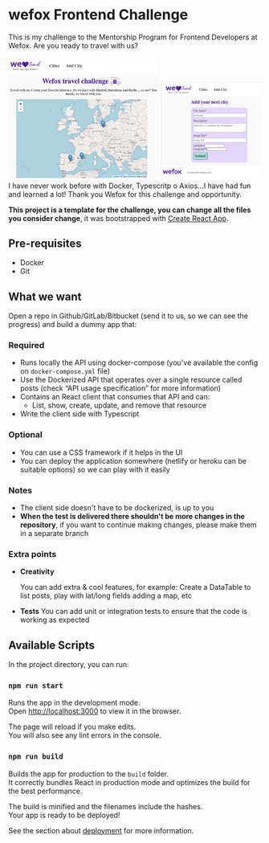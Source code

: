 # wefox Frontend Challenge

This is my challenge to the Mentorship Program for Frontend Developers at Wefox. Are you ready to travel with us?

<span><img alt="screenshot wefox challenge" src="src/images/screenshot1.png" width="300" ></span>
<span><img alt="screenshot wefox challenge" src="src/images/screenshot2.png" width="200" ></span>
I have never work before with Docker, Typescritp o Axios...I have had fun and learned a lot! Thank you Wefox for this challenge and opportunity.

**This project is a template for the challenge, you can change all the files you consider change**, it was bootstrapped with [Create React App](https://github.com/facebook/create-react-app).

## Pre-requisites

- Docker
- Git

## What we want

Open a repo in Github/GitLab/Bitbucket (send it to us, so we can see the progress) and build a dummy app that:

### Required

- Runs locally the API using docker-compose (you've available the config on `docker-compose.yml` file)
- Use the Dockerized API that operates over a single resource called posts (check “API usage specification” for more information)
- Contains an React client that consumes that API and can:
  - List, show, create, update, and remove that resource
- Write the client side with Typescript

### Optional

- You can use a CSS framework if it helps in the UI
- You can deploy the application somewhere (netlify or heroku can be suitable options) so we can play with it easily

### Notes

- The client side doesn't have to be dockerized, is up to you
- **When the test is delivered there shouldn't be more changes in the repository**, if you want to continue making changes, please make them in a separate branch

### Extra points

- **Creativity**

  You can add extra & cool features, for example: Create a DataTable to list posts, play with lat/long fields adding a map, etc

- **Tests**
  You can add unit or integration tests to ensure that the code is working as expected

## Available Scripts

In the project directory, you can run:

### `npm run start`

Runs the app in the development mode.\
Open [http://localhost:3000](http://localhost:3000) to view it in the browser.

The page will reload if you make edits.\
You will also see any lint errors in the console.

### `npm run build`

Builds the app for production to the `build` folder.\
It correctly bundles React in production mode and optimizes the build for the best performance.

The build is minified and the filenames include the hashes.\
Your app is ready to be deployed!

See the section about [deployment](https://facebook.github.io/create-react-app/docs/deployment) for more information.
